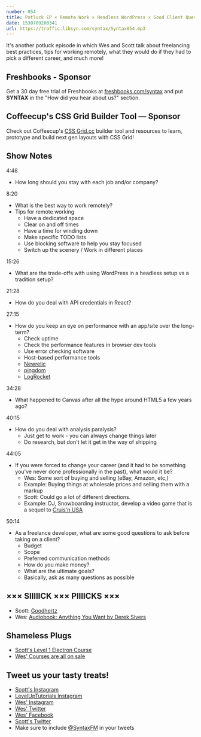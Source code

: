 ```yaml
---
number: 054
title: Potluck EP × Remote Work × Headless WordPress × Good Client Questions × Alternate Careers × React API Credentials
date: 1530709200341
url: https://traffic.libsyn.com/syntax/Syntax054.mp3
---
```


It's another potluck episode in which Wes and Scott talk about freelancing best practices, tips for working remotely, what they would do if they had to pick a different career, and much more! 

## Freshbooks - Sponsor

Get a 30 day free trial of Freshbooks at [freshbooks.com/syntax](https://freshbooks.com/syntax) and put **SYNTAX** in the "How did you hear about us?" section.

## Coffeecup's CSS Grid Builder Tool — Sponsor

Check out Coffeecup's [CSS Grid.cc](https://cssgrid.cc/) builder tool and resources to learn, prototype and build next gen layouts with CSS Grid!

## Show Notes

4:48

* How long should you stay with each job and/or company?

8:20

* What is the best way to work remotely?
* Tips for remote working
  * Have a dedicated space
  * Clear on and off times
  * Have a time for winding down
  * Make specific TODO lists
  * Use blocking software to help you stay focused
  * Switch up the scenery / Work in different places

15:26

* What are the trade-offs with using WordPress in a headless setup vs a tradition setup?

21:28

* How do you deal with API credentials in React?

27:15

* How do you keep an eye on performance with an app/site over the long-term?
  * Check uptime
  * Check the performance features in browser dev tools
  * Use error checking software
  * Host-based performance tools
  * [Newrelic](https://newrelic.com/)
  * [pingdom](https://www.pingdom.com/)
  * [LogRocket](https://logrocket.com/)

34:28

* What happened to Canvas after all the hype around HTML5 a few years ago?

40:15

* How do you deal with analysis paralysis?
  * Just get to work - you can always change things later
  * Do research, but don't let it get in the way of shipping

44:05

* If you were forced to change your career (and it had to be something you've never done professionally in the past), what would it be?
  * Wes: Some sort of buying and selling (eBay, Amazon, etc,)
  * Example: Buying things at wholesale prices and selling them with a markup
  * Scott: Could go a lot of different directions. 
  * Example: DJ, Snowboarding instructor, develop a video game that is a sequel to [Cruis'n USA](https://en.wikipedia.org/wiki/Cruis%27n_USA)

50:14

* As a freelance developer, what are some good questions to ask before taking on a client?
  * Budget
  * Scope
  * Preferred communication methods
  * How do you make money?
  * What are the ultimate goals?
  * Basically, ask as many questions as possible

## ××× SIIIIICK ××× PIIIICKS ×××

* Scott: [Goodhertz](https://goodhertz.co/)
* Wes: [Audiobook: Anything You Want by Derek Sivers](https://www.audible.com/pd/Bios-Memoirs/Anything-You-Want-Audiobook/B00563HS4C)

## Shameless Plugs

* [Scott's Level 1 Electron Course](https://LevelUpTutorials.com/pro)
* [Wes' Courses are all on sale](https://wesbos.com/courses)

## Tweet us your tasty treats!

* [Scott's Instagram](https://www.instagram.com/stolinski/)
* [LevelUpTutorials Instagram](https://www.instagram.com/LevelUpTutorials/)
* [Wes' Instagram](https://www.instagram.com/wesbos/)
* [Wes' Twitter](https://twitter.com/wesbos)
* [Wes' Facebook](https://www.facebook.com/wesbos.developer)
* [Scott's Twitter](https://twitter.com/stolinski)
* Make sure to include [@SyntaxFM](https://twitter.com/SyntaxFM) in your tweets

